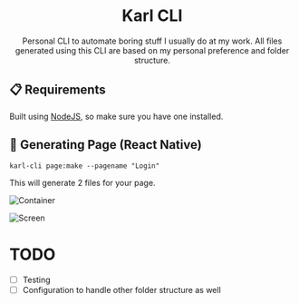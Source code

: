 <h1 align="center">
  <a>
    Karl CLI
  </a>
</h1>

<p align="center">
  Personal CLI to automate boring stuff I usually do at my work. All files generated using this CLI are based on my personal preference and folder structure.
</p>


## 📋 Requirements

Built using [NodeJS](https://nodejs.org/en/), so make sure you have one installed.

## 📱 Generating Page (React Native)

```
karl-cli page:make --pagename "Login"
```

This will generate 2 files for your page.

![Container](https://i.ibb.co/NgRMZbn/2.png)

![Screen](https://i.ibb.co/kXFPCC6/3.png)


# TODO
- [ ] Testing
- [ ] Configuration to handle other folder structure as well